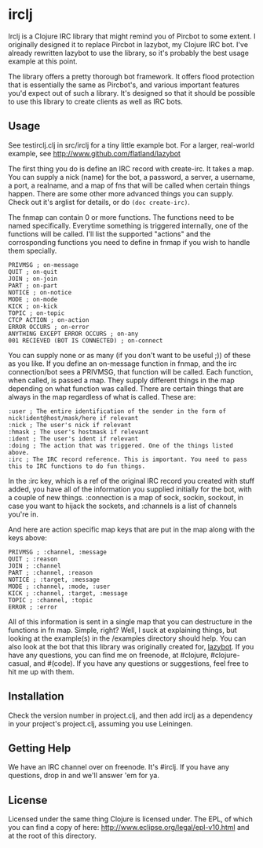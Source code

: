 # irclj

Irclj is a Clojure IRC library that might remind you of Pircbot to some extent. I originally designed it to replace Pircbot in lazybot, my Clojure IRC bot. I've already rewritten lazybot to use the library, so it's probably the best usage example at this point.

The library offers a pretty thorough bot framework. It offers flood protection that is essentially the same as Pircbot's, and various important features you'd expect out of such a library. It's designed so that it should be possible to use this library to create clients as well as IRC bots.

## Usage

See testirclj.clj in src/irclj for a tiny little example bot. For a larger, real-world example, see http://www.github.com/flatland/lazybot

The first thing you do is define an IRC record with create-irc. It takes a map. You can supply a nick (name) for the bot, a password, a server, a username, a port, a realname, and a map of fns that will be called when certain things happen. There are some other more advanced things you can supply. Check out it's arglist for details, or do `(doc create-irc)`.

The fnmap can contain 0 or more functions. The functions need to be named specifically. Everytime something is triggered internally, one of the functions will be called. I'll list the supported "actions" and the corrosponding functions you need to define in fnmap if you wish to handle them specially.

    PRIVMSG ; on-message
    QUIT ; on-quit
    JOIN ; on-join
    PART ; on-part
    NOTICE ; on-notice
    MODE ; on-mode
    KICK ; on-kick
    TOPIC ; on-topic
    CTCP ACTION ; on-action
    ERROR OCCURS ; on-error
    ANYTHING EXCEPT ERROR OCCURS ; on-any
    001 RECIEVED (BOT IS CONNECTED) ; on-connect

You can supply none or as many (if you don't want to be useful ;)) of these as you like. If you define an on-message function in fnmap, and the irc connection/bot sees a PRIVMSG, that function will be called. Each function, when called, is passed a map. They supply different things in the map depending on what function was called. There are certain things that are always in the map regardless of what is called. These are:

    :user ; The entire identification of the sender in the form of nick!ident@host/mask/here if relevant
    :nick ; The user's nick if relevant
    :hmask ; The user's hostmask if relevant
    :ident ; The user's ident if relevant
    :doing ; The action that was triggered. One of the things listed above.
    :irc ; The IRC record reference. This is important. You need to pass this to IRC functions to do fun things.

In the :irc key, which is a ref of the original IRC record you created with stuff added, you have all of the information you supplied initially for the bot, with a couple of new things. :connection is a map of sock, sockin, sockout, in case you want to hijack the sockets, and :channels is a list of channels you're in.

And here are action specific map keys that are put in the map along with the keys above:

    PRIVMSG ; :channel, :message
    QUIT ; :reason
    JOIN ; :channel
    PART ; :channel, :reason
    NOTICE ; :target, :message
    MODE ; :channel, :mode, :user
    KICK ; :channel, :target, :message
    TOPIC ; :channel, :topic
    ERROR ; :error

All of this information is sent in a single map that you can destructure in the functions in fn map. Simple, right? Well, I suck at explaining things, but looking at the example(s) in the /examples directory should help. You can also look at the bot that this library was originally created for, [lazybot](http://github.com/flatland/lazybot). If you have any questions, you can find me on freenode, at #clojure, #clojure-casual, and #(code). If you have any questions or suggestions, feel free to hit me up with them.

## Installation

Check the version number in project.clj, and then add irclj as a dependency in your project's project.clj, assuming you use Leiningen.

## Getting Help

We have an IRC channel over on freenode. It's #irclj. If you have any questions, drop in and we'll answer 'em for ya.

## License

Licensed under the same thing Clojure is licensed under. The EPL, of which you can find a copy of here: http://www.eclipse.org/legal/epl-v10.html and at the root of this directory.